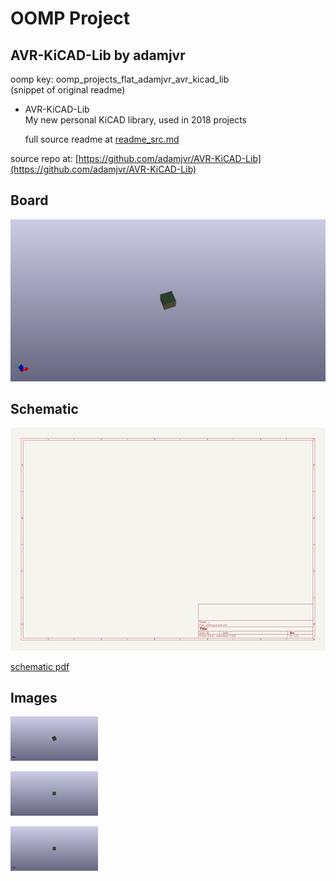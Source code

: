 # OOMP Project  
## AVR-KiCAD-Lib  by adamjvr  
  
oomp key: oomp_projects_flat_adamjvr_avr_kicad_lib  
(snippet of original readme)  
  
- AVR-KiCAD-Lib  
My new personal KiCAD library, used in 2018 projects   
  
  full source readme at [readme_src.md](readme_src.md)  
  
source repo at: [https://github.com/adamjvr/AVR-KiCAD-Lib](https://github.com/adamjvr/AVR-KiCAD-Lib)  
## Board  
  
[![working_3d.png](working_3d_600.png)](working_3d.png)  
## Schematic  
  
[![working_schematic.png](working_schematic_600.png)](working_schematic.png)  
  
[schematic pdf](working_schematic.pdf)  
## Images  
  
[![working_3d.png](working_3d_140.png)](working_3d.png)  
  
[![working_3d_back.png](working_3d_back_140.png)](working_3d_back.png)  
  
[![working_3d_front.png](working_3d_front_140.png)](working_3d_front.png)  
